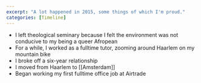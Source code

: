```yaml
---
excerpt: "A lot happened in 2015, some things of which I'm proud."
categories: [Timeline]
---
```

- I left theological seminary because I felt the environment was not conducive to my being a queer Afropean
- For a while, I worked as a fulltime tutor, zooming around Haarlem on my mountain bike
- I broke off a six-year relationship
- I moved from Haarlem to [[Amsterdam]]
- Began working my first fulltime office job at Airtrade